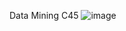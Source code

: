 Data Mining C45
![image](https://github.com/sonyadriko/c45-web/assets/34242774/187f4ad9-d046-46bc-9d0e-e49d64c3f754)
